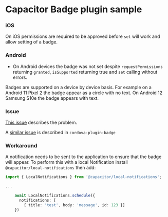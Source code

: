 # Capacitor Badge plugin sample

### iOS

On iOS permissions are required to be approved before `set` will work and allow setting of a badge.

### Android

- On Android devices the badge was not set despite `requestPermissions` returning `granted`, `isSupported` returning true and `set` calling without errors.

Badges are supported on a device by device basis. For example on a Android 11 Pixel 2 the badge appear as a circle with no text. On Android 12 Samsung S10e the badge appears with text.

### Issue
[This issue](https://github.com/capawesome-team/capacitor-plugins/issues/3) describes the problem.

A [similar issue](https://github.com/katzer/cordova-plugin-badge/issues/147) is described in `cordova-plugin-badge`

### Workaround
A notification needs to be sent to the application to ensure that the badge will appear. To perform this with a local Notification install `@capacitor/local-notifications` then add:
```typescript
import { LocalNotifications } from '@capacitor/local-notifications';

...

    await LocalNotifications.schedule({
      notifications: [
        { title: 'test', body: 'message', id: 123 }]
    })
```

